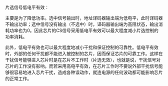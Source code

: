 
片选信号低电平有效：

主要是为了降低功率。选中信号输出时，地址译码器输出端为低电平，此时译码器不输出功率；选中信号没有输出（不选中）时，译码器输出端为高阻状态，输出消耗功率也为0。因此芯片的CS信号采用低电平有效可以最大程度减小片选控制的功率消耗。 

此外，低电平有效也可以最大程度地减小干扰和保证控制的可靠性。低电平有效时，外部的任何干扰都不能进入被控制的芯片，因而保证芯片的可靠工作。这样在干扰信号能够进入芯片时是在芯片不工作时（片选无效），也就是说，干扰信号对芯片的工作没有影响。而若采用高电平有效，在芯片工作时不要说外部干扰信号能够很容易地进入芯片干扰，造成各种误动作，就连电源的任何波动都可能影响芯片的正常工作。